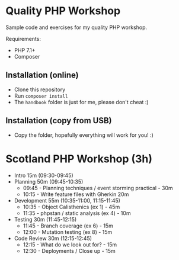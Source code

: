# Quality PHP Workshop

Sample code and exercises for my quality PHP workshop.

Requirements:

 * PHP 7.1+
 * Composer

## Installation (online)

 * Clone this repository
 * Run `composer install`
 * The `handbook` folder is just for me, please don't cheat :)

## Installation (copy from USB)

 * Copy the folder, hopefully everything will work for you! :)

# Scotland PHP Workshop (3h)

 - Intro 15m (09:30-09:45)
 - Planning 50m (09:45-10:35)
   - 09:45 - Planning techniques / event storming practical - 30m
   - 10:15 - Write feature files with Gherkin 20m
 - Development 55m (10:35-11:00, 11:15-11:45)
   - 10:35 - Object Calisthenics (ex 1) - 45m
   - 11:35 - phpstan / static analysis (ex 4) - 10m
 - Testing 30m (11:45-12:15)
   - 11:45 - Branch coverage (ex 6) - 15m
   - 12:00 - Mutation testing (ex 8) - 15m
 - Code Review 30m (12:15-12:45)
   - 12:15 - What do we look out for? - 15m
   - 12:30 - Deployments / Close up - 15m
